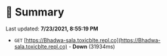 # 📖 Summary
Last updated: **7/23/2021, 8:55:19 PM**

- `GET` [https://Bhadwa-sala.toxicblte.repl.co](https://Bhadwa-sala.toxicblte.repl.co) - **Down** (31934ms)
